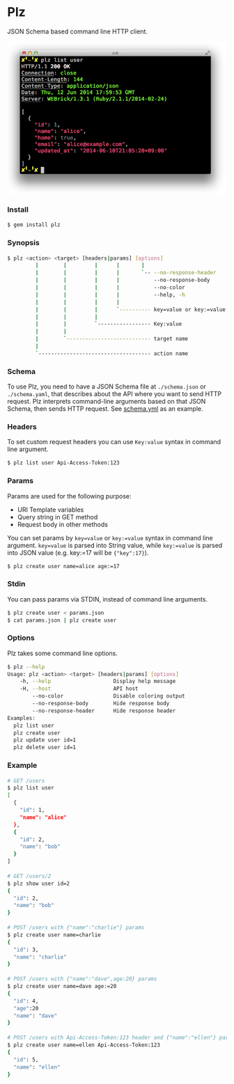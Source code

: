 # Plz
JSON Schema based command line HTTP client.

![screenshot](images/screenshot.png)

### Install
```sh
$ gem install plz
```

### Synopsis
```sh
$ plz <action> <target> [headers|params] [options]
         |        |         |      |       |
         |        |         |      |       `-- --no-response-header
         |        |         |      |           --no-response-body
         |        |         |      |           --no-color
         |        |         |      |           --help, -h
         |        |         |      |
         |        |         |      `---------- key=value or key:=value
         |        |         |
         |        |         `----------------- Key:value
         |        |
         |        `--------------------------- target name
         |
         `------------------------------------ action name
```

### Schema
To use Plz, you need to have a JSON Schema file at `./schema.json` or `./schema.yaml`,
that describes about the API where you want to send HTTP request.
Plz interprets command-line arguments based on that JSON Schema, then sends HTTP request.
See [schema.yml](schema.yml) as an example.

### Headers
To set custom request headers you can use `Key:value` syntax in command line argument.

```sh
$ plz list user Api-Access-Token:123
```

### Params
Params are used for the following purpose:

* URI Template variables
* Query string in GET method
* Request body in other methods

You can set params by `key=value` or `key:=value` syntax in command line argument.
`key=value` is parsed into String value,
while `key:=value` is parsed into JSON value (e.g. key:=17 will be `{"key":17}`).

```sh
$ plz create user name=alice age:=17
```

### Stdin
You can pass params via STDIN, instead of command line arguments.

```sh
$ plz create user < params.json
$ cat params.json | plz create user
```

### Options
Plz takes some command line options.

```sh
$ plz --help
Usage: plz <action> <target> [headers|params] [options]
    -h, --help                    Display help message
    -H, --host                    API host
        --no-color                Disable coloring output
        --no-response-body        Hide response body
        --no-response-header      Hide response header
Examples:
  plz list user
  plz create user
  plz update user id=1
  plz delete user id=1
```

### Example
```sh
# GET /users
$ plz list user
[
  {
    "id": 1,
    "name": "alice"
  },
  {
    "id": 2,
    "name": "bob"
  }
]

# GET /users/2
$ plz show user id=2
{
  "id": 2,
  "name": "bob"
}

# POST /users with {"name":"charlie"} params
$ plz create user name=charlie
{
  "id": 3,
  "name": "charlie"
}

# POST /users with {"name":"dave",age:20} params
$ plz create user name=dave age:=20
{
  "id": 4,
  "age":20
  "name": "dave"
}

# POST /users with Api-Access-Token:123 header and {"name":"ellen"} params
$ plz create user name=ellen Api-Access-Token:123
{
  "id": 5,
  "name": "ellen"
}
```
